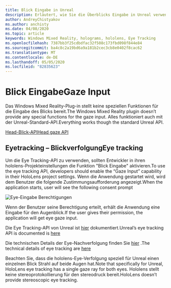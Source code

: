 ```yaml
---
title: Blick Eingabe in Unreal
description: Erläutert, wie Sie die Überblicks Eingabe in Unreal verwenden
author: AndreyChistyakov
ms.author: anchisty
ms.date: 04/08/2020
ms.topic: article
keywords: Windows Mixed Reality, holograms, hololens, Eye Tracking
ms.openlocfilehash: 7387bb3f25cdbdfac32f508c173fbd098f844e84
ms.sourcegitcommit: ba4c8c2a19bd6a9a181b2cec3cb8e0402f8cac62
ms.translationtype: MT
ms.contentlocale: de-DE
ms.lasthandoff: 05/05/2020
ms.locfileid: "82835623"
---
```

# <a name="gaze-input"></a><span data-ttu-id="bb369-104">Blick Eingabe</span><span class="sxs-lookup"><span data-stu-id="bb369-104">Gaze Input</span></span>

<span data-ttu-id="bb369-105">Das Windows Mixed Reality-Plug-in stellt keine speziellen Funktionen für die Eingabe des Blicks bereit.</span><span class="sxs-lookup"><span data-stu-id="bb369-105">The Windows Mixed Reality plugin doesn’t provide any special functions for the gaze input.</span></span> <span data-ttu-id="bb369-106">Alles funktioniert auch mit der Unreal-Standard-API.</span><span class="sxs-lookup"><span data-stu-id="bb369-106">Everything works though the standard Unreal API.</span></span>

[<span data-ttu-id="bb369-107">Head-Blick-API</span><span class="sxs-lookup"><span data-stu-id="bb369-107">Head gaze API</span></span>](https://docs.unrealengine.com/en-US/BlueprintAPI/Input/HeadMountedDisplay/index.html)

## <a name="eye-tracking"></a><span data-ttu-id="bb369-108">Eyetracking – Blickverfolgung</span><span class="sxs-lookup"><span data-stu-id="bb369-108">Eye tracking</span></span>

<span data-ttu-id="bb369-109">Um die Eye Tracking-API zu verwenden, sollten Entwickler in ihren hololens-Projekteinstellungen die Funktion "Blick Eingabe" aktivieren.</span><span class="sxs-lookup"><span data-stu-id="bb369-109">To use the eye tracking API, developers should enable the “Gaze Input” capability in their HoloLens project settings.</span></span> <span data-ttu-id="bb369-110">Wenn die Anwendung gestartet wird, wird dem Benutzer die folgende Zustimmungsaufforderung angezeigt.</span><span class="sxs-lookup"><span data-stu-id="bb369-110">When the application starts, user will see the following consent prompt</span></span>

![Eye-Eingabe Berechtigungen](images/unreal/eye-input-permissions.png)
 
<span data-ttu-id="bb369-112">Wenn der Benutzer seine Berechtigung erteilt, erhält die Anwendung eine Eingabe für den Augenblick.</span><span class="sxs-lookup"><span data-stu-id="bb369-112">If the user gives their permission, the application will get eye gaze input.</span></span> 

<span data-ttu-id="bb369-113">Die Eye Tracking-API von Unreal ist [hier](https://docs.unrealengine.com/en-US/BlueprintAPI/EyeTracking/index.html) dokumentiert.</span><span class="sxs-lookup"><span data-stu-id="bb369-113">Unreal’s eye tracking API is documented is [here](https://docs.unrealengine.com/en-US/BlueprintAPI/EyeTracking/index.html)</span></span>

<span data-ttu-id="bb369-114">Die technischen Details der Eye-Nachverfolgung finden Sie [hier](eye-tracking.md) .</span><span class="sxs-lookup"><span data-stu-id="bb369-114">The technical details of eye tracking are [here](eye-tracking.md)</span></span>

<span data-ttu-id="bb369-115">Beachten Sie, dass die hololens-Eye-Verfolgung speziell für Unreal einen einzelnen Blick Strahl auf beide Augen hat.</span><span class="sxs-lookup"><span data-stu-id="bb369-115">Note that specifically for Unreal, HoloLens eye tracking has a single gaze ray for both eyes.</span></span> <span data-ttu-id="bb369-116">Hololens stellt keine stereoprotokollierung für den stereodruck bereit.</span><span class="sxs-lookup"><span data-stu-id="bb369-116">HoloLens doesn’t provide stereoscopic eye tracking.</span></span>

